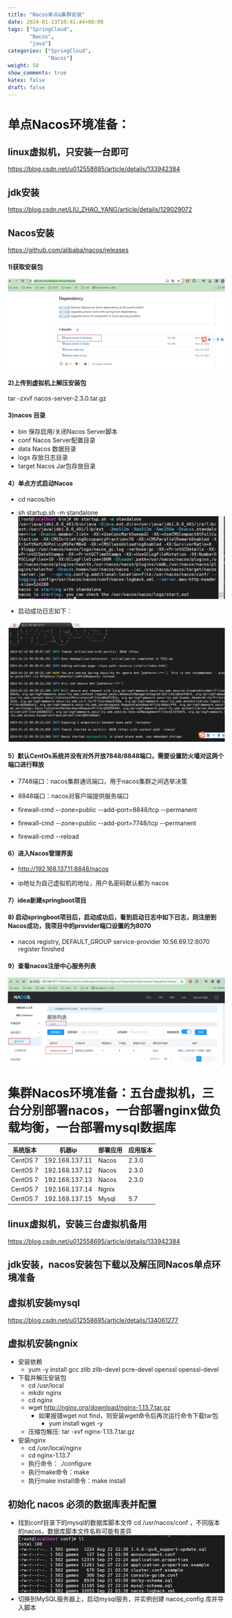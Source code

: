 ```yaml
---
title: "Nacos单点&集群安装"
date: 2024-01-23T10:41:44+08:00
tags: ["SpringCloud",
       "Nacos",
       "java"]
categories: ["SpringCloud",
             "Nacos"]
weight: 50
show_comments: true
katex: false
draft: false
---
```


<!--content-->
# 单点Nacos环境准备：

## linux虚拟机，只安装一台即可
https://blog.csdn.net/u012558695/article/details/133942384

## jdk安装
https://blog.csdn.net/LIU_ZHAO_YANG/article/details/129029072

## Nacos安装
https://github.com/alibaba/nacos/releases

#### 1)获取安装包
![nacos_release_tar_gz.jpg](nacos_release_tar_gz.jpg)

#### 2)上传到虚拟机上解压安装包
tar -zxvf nacos-server-2.3.0.tar.gz

#### 3)nacos 目录

* bin 保存启用/关闭Nacos Server脚本
* conf Nacos Server配置目录
* data Nacos 数据目录
* logs 存放日志目录
* target Nacos Jar包存放目录

#### 4）单点方式启动Nacos

* cd nacos/bin

* sh startup.sh -m standalone
![nacos_startup_standalone.jpg](nacos_startup_standalone.jpg)

* 启动成功日志如下：

![nacos_startup_log_success.jpg](nacos_startup_log_success.jpg)

#### 5）默认CentOs系统并没有对外开放7848/8848端口，需要设置防火墙对这两个端口进行释放

* 7748端口：nacos集群通讯端口，用于nacos集群之间选举决策
* 8848端口：nacos对客户端提供服务端口
* firewall-cmd  --zone=public  --add-port=8848/tcp --permanent
* firewall-cmd  --zone=public  --add-port=7748/tcp --permanent

* firewall-cmd --reload

#### 6）进入Nacos管理界面
* http://192.168.137.11:8848/nacos

* ip地址为自己虚拟机的地址，用户名密码默认都为 nacos

#### 7）idea新建springboot项目
#### 8) 启动springboot项目后，启动成功后，看到启动日志中如下日志，则注册到Nacos成功，我项目中的provider端口设置的为8070
 * nacos registry, DEFAULT_GROUP service-provider 10.56.69.12:8070 register finished
#### 9）查看nacos注册中心服务列表
![nacos_provider_single_ponit.jpg](nacos_provider_single_ponit.jpg)

# 集群Nacos环境准备：五台虚拟机，三台分别部署nacos，一台部署nginx做负载均衡，一台部署mysql数据库

| 系统版本     | 机器ip | 部署应用 | 应用版本  |
|---|---|---|-------|
|  CentOS 7 |192.168.137.11|Nacos| 2.3.0 |
|  CentOS 7 |192.168.137.12|Nacos| 2.3.0 |
|  CentOS 7 |192.168.137.13|Nacos| 2.3.0 |
|  CentOS 7 |192.168.137.14|Ngnix|       |
|  CentOS 7 |192.168.137.15|Mysql| 5.7   |

## linux虚拟机，安装三台虚拟机备用
https://blog.csdn.net/u012558695/article/details/133942384
## jdk安装，nacos安装包下载以及解压同Nacos单点环境准备
## 虚拟机安装mysql
https://blog.csdn.net/u012558695/article/details/134061277
## 虚拟机安装ngnix
* 安装依赖
    - yum -y install gcc zlib zlib-devel pcre-devel openssl openssl-devel
* 下载并解压安装包
    - cd /usr/local
    - mkdir nginx
    - cd nginx
    - wget http://nginx.org/download/nginx-1.13.7.tar.gz
      - 如果报错wget not find，则安装wget命令后再次运行命令下载tar包
         - yum install wget -y
    - 压缩包解压: tar -xvf nginx-1.13.7.tar.gz
* 安装nginx
    - cd /usr/local/nginx
    - cd nginx-1.13.7
    - 执行命令： ./configure
    - 执行make命令：make
    - 执行make install命令：make install
## 初始化 nacos 必须的数据库表并配置
* 找到conf目录下的mysql的数据库脚本文件 cd /usr/nacos/conf ，不同版本的nacos，数据库脚本文件名称可能有差异
![nacos_mysql.jpg](nacos_mysql.jpg)
* 切换到MySQL服务器上，启动mysql服务，并实例创建 nacos_config 库并导入脚本

